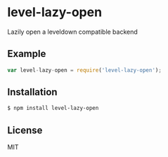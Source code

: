 
# level-lazy-open

  Lazily open a leveldown compatible backend

## Example

```js
var level-lazy-open = require('level-lazy-open');


```

## Installation

```bash
$ npm install level-lazy-open
```

## License

  MIT

